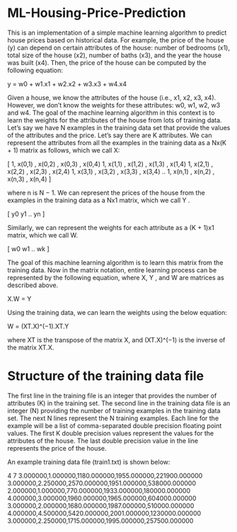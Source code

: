 # ML-Housing-Price-Prediction

This is an implementation of a simple machine learning algorithm to
predict house prices based on historical data.
For example, the price of the house (y) can depend on certain attributes of the house: number of
bedrooms (x1), total size of the house (x2), number of baths (x3), and the year the house was built (x4).
Then, the price of the house can be computed by the following equation:

y = w0 + w1.x1 + w2.x2 + w3.x3 + w4.x4

Given a house, we know the attributes of the house (i.e., x1, x2, x3, x4). However, we don’t know
the weights for these attributes: w0, w1, w2, w3 and w4. The goal of the machine learning algorithm in
this context is to learn the weights for the attributes of the house from lots of training data.
Let’s say we have N examples in the training data set that provide the values of the attributes and
the price. Let’s say there are K attributes. We can represent the attributes from all the examples in the
training data as a Nx(K + 1) matrix as follows, which we call X:

[
1, x(0,1) , x(0,2) , x(0,3) , x(0,4)
1, x(1,1) , x(1,2) , x(1,3) , x(1,4)
1, x(2,1) , x(2,2) , x(2,3) , x(2,4)
1, x(3,1) , x(3,2) , x(3,3) , x(3,4)
..
1, x(n,1) , x(n,2) , x(n,3) , x(n,4)
]

where n is N − 1. We can represent the prices of the house from the examples in the training data
as a Nx1 matrix, which we call Y .

[
y0
y1
..
yn
]

Similarly, we can represent the weights for each attribute as a (K + 1)x1 matrix, which we call W.

[
w0
w1
..
wk
]

The goal of this machine learning algorithm is to learn this matrix from the training data.
Now in the matrix notation, entire learning process can be represented by the following equation,
where X, Y , and W are matrices as described above.

X.W = Y

Using the training data, we can learn the weights using the below equation:

W = (XT.X)^(−1).XT.Y

where XT is the transpose of the matrix X, and (XT.X)^(−1) is the inverse of the matrix XT.X.

# Structure of the training data file

The first line in the training file is an integer that provides the number of attributes (K) in the
training set. The second line in the training data file is an integer (N) providing the number of
training examples in the training data set. The next N lines represent the N training examples. Each
line for the example will be a list of comma-separated double precision floating point values. The first
K double precision values represent the values for the attributes of the house. The last double precision
value in the line represents the price of the house.

An example training data file (train1.txt) is shown below:

4
7
3.000000,1.000000,1180.000000,1955.000000,221900.000000
3.000000,2.250000,2570.000000,1951.000000,538000.000000
2.000000,1.000000,770.000000,1933.000000,180000.000000
4.000000,3.000000,1960.000000,1965.000000,604000.000000
3.000000,2.000000,1680.000000,1987.000000,510000.000000
4.000000,4.500000,5420.000000,2001.000000,1230000.000000
3.000000,2.250000,1715.000000,1995.000000,257500.000000
